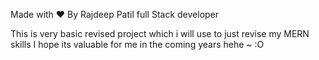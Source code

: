 Made with ❤️ By Rajdeep Patil full Stack developer 

This is very basic revised project which i will use to just revise my MERN skills
I hope its valuable for me in the coming years hehe ~ :O
